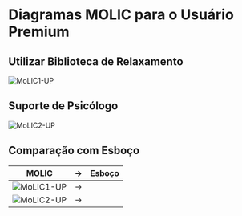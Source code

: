 # Diagramas MOLIC para o Usuário Premium

## Utilizar Biblioteca de Relaxamento

![MoLIC1-UP](https://github.com/user-attachments/assets/9e2033fc-0ab2-4797-b92f-25877cad5a6c)

## Suporte de Psicólogo

![MoLIC2-UP](https://github.com/user-attachments/assets/879ade0e-08a4-4962-a3ca-a89c41444afc)

## Comparação com Esboço
| MOLIC | -> | Esboço |
|:-----:|:--:|:------:|
| ![MoLIC1-UP](https://github.com/user-attachments/assets/9e2033fc-0ab2-4797-b92f-25877cad5a6c) | -> | |
| ![MoLIC2-UP](https://github.com/user-attachments/assets/879ade0e-08a4-4962-a3ca-a89c41444afc) | -> | |
